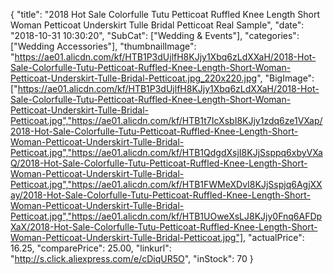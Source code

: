 {
	"title": "2018 Hot Sale Colorfulle Tutu Petticoat Ruffled Knee Length Short Woman Petticoat Underskirt Tulle Bridal Petticoat Real Sample",
	"date": "2018-10-31 10:30:20",
	"SubCat": ["Wedding & Events"],
	"categories": ["Wedding Accessories"],
	"thumbnailImage": "https://ae01.alicdn.com/kf/HTB1P3dUjlfH8KJjy1Xbq6zLdXXaH/2018-Hot-Sale-Colorfulle-Tutu-Petticoat-Ruffled-Knee-Length-Short-Woman-Petticoat-Underskirt-Tulle-Bridal-Petticoat.jpg_220x220.jpg",
	"BigImage": ["https://ae01.alicdn.com/kf/HTB1P3dUjlfH8KJjy1Xbq6zLdXXaH/2018-Hot-Sale-Colorfulle-Tutu-Petticoat-Ruffled-Knee-Length-Short-Woman-Petticoat-Underskirt-Tulle-Bridal-Petticoat.jpg","https://ae01.alicdn.com/kf/HTB1t7IcXsbI8KJjy1zdq6ze1VXap/2018-Hot-Sale-Colorfulle-Tutu-Petticoat-Ruffled-Knee-Length-Short-Woman-Petticoat-Underskirt-Tulle-Bridal-Petticoat.jpg","https://ae01.alicdn.com/kf/HTB1QdgdXsjI8KJjSsppq6xbyVXaQ/2018-Hot-Sale-Colorfulle-Tutu-Petticoat-Ruffled-Knee-Length-Short-Woman-Petticoat-Underskirt-Tulle-Bridal-Petticoat.jpg","https://ae01.alicdn.com/kf/HTB1FWMeXDvI8KJjSspjq6AgjXXay/2018-Hot-Sale-Colorfulle-Tutu-Petticoat-Ruffled-Knee-Length-Short-Woman-Petticoat-Underskirt-Tulle-Bridal-Petticoat.jpg","https://ae01.alicdn.com/kf/HTB1UOweXsLJ8KJjy0Fnq6AFDpXaX/2018-Hot-Sale-Colorfulle-Tutu-Petticoat-Ruffled-Knee-Length-Short-Woman-Petticoat-Underskirt-Tulle-Bridal-Petticoat.jpg"],
	"actualPrice": 16.25,
	"comparePrice": 25.00,
	"linkurl": "http://s.click.aliexpress.com/e/cDiqUR5O",
	"inStock": 70
}
